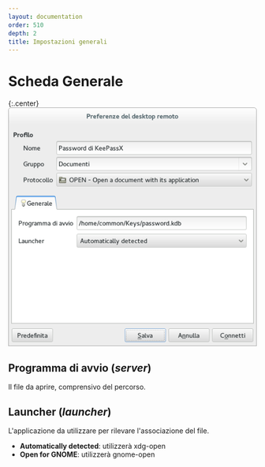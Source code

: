 ```yaml
---
layout: documentation
order: 510
depth: 2
title: Impostazioni generali
---
```

# Scheda Generale

{:.center}
![Impostazioni generali](/resources/remmina-plugin-open/archive/latest/italian/general.png)

## **Programma di avvio** (*server*)

Il file da aprire, comprensivo del percorso.

## **Launcher** (*launcher*)

L'applicazione da utilizzare per rilevare l'associazione del file.

* **Automatically detected**: utilizzerà xdg-open
* **Open for GNOME**: utilizzerà gnome-open
